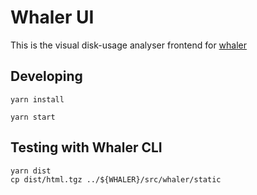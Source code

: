 # Whaler UI

This is the visual disk-usage analyser frontend for [whaler](https://github.com/treebeardtech/whaler)

## Developing

```
yarn install
```

```
yarn start
```

## Testing with Whaler CLI

```
yarn dist
cp dist/html.tgz ../${WHALER}/src/whaler/static
```
